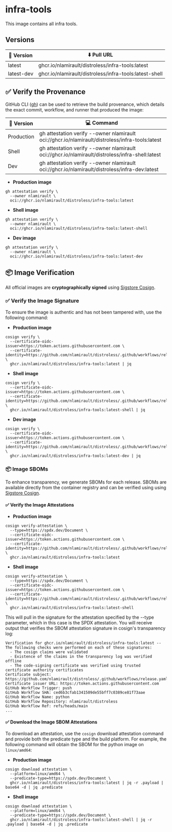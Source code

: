 # infra-tools

This image contains all infra tools.

## Versions

| 📌 Version | ⬇️ Pull URL                                             |
| ---------- | ------------------------------------------------------ |
| latest     | ghcr.io/nlamirault/distroless/infra-tools:latest       |
| latest-dev | ghcr.io/nlamirault/distroless/infra-tools:latest-shell |

## ✅ Verify the Provenance

GitHub CLI ([gh](https://cli.github.com/)) can be used to retrieve the build
provenance, which details the exact commit, workflow, and runner that produced
the image:

| 📌 Version | 💻 Command                                                                                      |
| ---------- | ----------------------------------------------------------------------------------------------- |
| Production | gh attestation verify --owner nlamirault oci://ghcr.io/nlamirault/distroless/infra-tools:latest |
| Shell      | gh attestation verify --owner nlamirault oci://ghcr.io/nlamirault/distroless/infra-shell:latest |
| Dev        | gh attestation verify --owner nlamirault oci://ghcr.io/nlamirault/distroless/infra-dev:latest   |

- **Production image**

```shell
gh attestation verify \
  --owner nlamirault \
  oci://ghcr.io/nlamirault/distroless/infra-tools:latest
```

- **Shell image**

```shell
gh attestation verify \
  --owner nlamirault \
  oci://ghcr.io/nlamirault/distroless/infra-tools:latest-shell
```

- **Dev image**

```shell
gh attestation verify \
  --owner nlamirault \
  oci://ghcr.io/nlamirault/distroless/infra-tools:latest-dev
```

## 📦 **Image Verification**

All official images are **cryptographically signed** using
[Sigstore Cosign](https://www.sigstore.dev/).

### ✅ Verify the Image Signature

To ensure the image is authentic and has not been tampered with, use the
following command:

- **Production image**

```shell
cosign verify \
  --certificate-oidc-issuer=https://token.actions.githubusercontent.com \
  --certificate-identity=https://github.com/nlamirault/distroless/.github/workflows/release.yaml@refs/heads/main \
  ghcr.io/nlamirault/distroless/infra-tools:latest | jq
```

- **Shell image**

```shell
cosign verify \
  --certificate-oidc-issuer=https://token.actions.githubusercontent.com \
  --certificate-identity=https://github.com/nlamirault/distroless/.github/workflows/release.yaml@refs/heads/main \
  ghcr.io/nlamirault/distroless/infra-tools:latest-shell | jq
```

- **Dev image**

```shell
cosign verify \
  --certificate-oidc-issuer=https://token.actions.githubusercontent.com \
  --certificate-identity=https://github.com/nlamirault/distroless/.github/workflows/release.yaml@refs/heads/main \
  ghcr.io/nlamirault/distroless/infra-tools:latest-dev | jq
```

### 📦 **Image SBOMs**

To enhance transparency, we generate SBOMs for each release. SBOMs are available
directly from the container registry and can be verified using using
[Sigstore Cosign](https://www.sigstore.dev/).

#### ✅ Verify the Image Attestations

- **Production image**

```shell
cosign verify-attestation \
  --type=https://spdx.dev/Document \
  --certificate-oidc-issuer=https://token.actions.githubusercontent.com \
  --certificate-identity=https://github.com/nlamirault/distroless/.github/workflows/release.yaml@refs/heads/main \
  ghcr.io/nlamirault/distroless/infra-tools:latest
```

- **Shell image**

```shell
cosign verify-attestation \
  --type=https://spdx.dev/Document \
  --certificate-oidc-issuer=https://token.actions.githubusercontent.com \
  --certificate-identity=https://github.com/nlamirault/distroless/.github/workflows/release.yaml@refs/heads/main \
  ghcr.io/nlamirault/distroless/infra-tools:latest-shell
```

This will pull in the signature for the attestation specified by the --type
parameter, which in this case is the SPDX attestation. You will receive output
that verifies the SBOM attestation signature in cosign's transparency log:

```shell
Verification for ghcr.io/nlamirault/distroless/infra-tools:latest --
The following checks were performed on each of these signatures:
  - The cosign claims were validated
  - Existence of the claims in the transparency log was verified offline
  - The code-signing certificate was verified using trusted certificate authority certificates
Certificate subject: https://github.com/nlamirault/distroless/.github/workflows/release.yaml@refs/heads/main
Certificate issuer URL: https://token.actions.githubusercontent.com
GitHub Workflow Trigger: push
GitHub Workflow SHA: ced6b3cfab1341509de55bff7c0389ce81f73aae
GitHub Workflow Name: python
GitHub Workflow Repository: nlamirault/distroless
GitHub Workflow Ref: refs/heads/main
...
```

#### ✅ Download the Image SBOM Attestations

To download an attestation, use the `cosign` download attestation command and
provide both the predicate type and the build platform. For example, the
following command will obtain the SBOM for the python image on `linux/amd64`:

- **Production image**

```shell
cosign download attestation \
  --platform=linux/amd64 \
  --predicate-type=https://spdx.dev/Document \
  ghcr.io/nlamirault/distroless/infra-tools:latest | jq -r .payload | base64 -d | jq .predicate
```

- **Shell image**

```shell
cosign download attestation \
  --platform=linux/amd64 \
  --predicate-type=https://spdx.dev/Document \
  ghcr.io/nlamirault/distroless/infra-tools:latest-shell | jq -r .payload | base64 -d | jq .predicate
```
